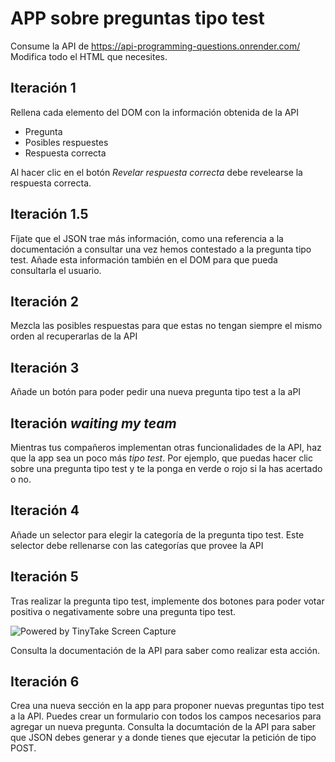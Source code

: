 # APP sobre preguntas tipo test

Consume la API de https://api-programming-questions.onrender.com/
Modifica todo el HTML que necesites.

## Iteración 1

Rellena cada elemento del DOM con la información obtenida de la API

- Pregunta 
- Posibles respuestes
- Respuesta correcta

Al hacer clic en el botón _Revelar respuesta correcta_ debe revelearse la respuesta correcta.

## Iteración 1.5

Fíjate que el JSON trae más información, como una referencia a la documentación a consultar una vez hemos contestado a la pregunta tipo test. Añade esta información también en el DOM para que pueda consultarla el usuario.

## Iteración 2

Mezcla las posibles respuestas para que estas no tengan siempre el mismo orden al recuperarlas de la API

## Iteración 3

Añade un botón para poder pedir una nueva pregunta tipo test a la aPI

## Iteración _waiting my team_

Mientras tus compañeros implementan otras funcionalidades de la API, haz que la app sea un poco más _tipo test_. Por ejemplo, que puedas hacer clic sobre una pregunta tipo test y te la ponga en verde o rojo si la has acertado o no.

## Iteración 4

Añade un selector para elegir la categoría de la pregunta tipo test.
Este selector debe rellenarse con las categorías que provee la API

## Iteración 5

Tras realizar la pregunta tipo test, implemente dos botones para poder votar positiva o negativamente sobre una pregunta tipo test.

<img src="https://oscarm.tinytake.com/media/166e515?filename=1721287218440_TinyTake18-07-2024-09-20-07_638568840167408950.png&sub_type=thumbnail_preview&type=attachment&width=607&height=414" title="Powered by TinyTake Screen Capture"/><br>

Consulta la documentación de la API para saber como realizar esta acción.

## Iteración 6

Crea una nueva sección en la app para proponer nuevas preguntas tipo test a la API.
Puedes crear un formulario con todos los campos necesarios para agregar un nueva pregunta.
Consulta la documtación de la API para saber que JSON debes generar y a donde tienes que ejecutar la petición de tipo POST.